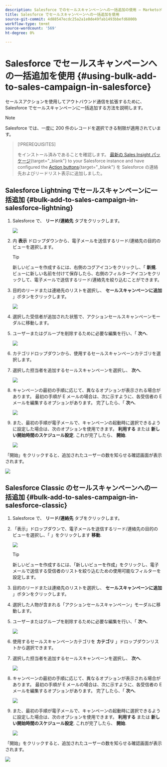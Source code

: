 ```yaml
---
description: Salesforce でのセールスキャンペーンへの一括追加の使用 — Marketoドキュメント — 製品ドキュメント
title: Salesforce でセールスキャンペーンへの一括追加を使用
source-git-commit: 4d88547ecdc25a2a1e0de49fab1493bbefd6800b
workflow-type: tm+mt
source-wordcount: '569'
ht-degree: 0%

---
```


# Salesforce でセールスキャンペーンへの一括追加を使用 {#using-bulk-add-to-sales-campaign-in-salesforce}

セールスアクションを使用してアウトバウンド通信を拡張するために、Salesforce でセールスキャンペーンに一括追加する方法を説明します。

>[!NOTE]
>
>Salesforce では、一度に 200 件のレコードを選択できる制限が適用されています。

>[!PREREQUISITES]
>
>をインストール済みであることを確認します。 [最新の Sales Insight パッケージ](/help/marketo/product-docs/marketo-sales-insight/msi-for-salesforce/upgrading/upgrading-your-msi-package.md){target="_blank"} to your Salesforce instance and have configured the [Action buttons](/help/marketo/product-docs/marketo-sales-insight/actions/crm/salesforce-package-configuration/add-action-buttons-to-salesforce-list-view.md){target="_blank"} を Salesforce の連絡先およびリードリスト表示に追加しました。

## Salesforce Lightning でセールスキャンペーンに一括追加 {#bulk-add-to-sales-campaign-in-salesforce-lightning}

1. Salesforce で、 **リード/連絡先** タブをクリックします。

   ![](assets/using-bulk-add-to-sales-campaign-in-salesforce-1.png)

1. 内 **表示** ドロップダウンから、電子メールを送信するリード/連絡先の目的のビューを選択します。

   >[!TIP]
   >
   >新しいビューを作成するには、右側のコグアイコンをクリックし、「 **新規**. ビューに新しい名前を付けて保存したら、右側のフィルターアイコンをクリックして、電子メールで送信するリード/連絡先を絞り込むことができます。

1. 目的のリードまたは連絡先のリストを選択し、 **セールスキャンペーンに追加** 」ボタンをクリックします。

   ![](assets/using-bulk-add-to-sales-campaign-in-salesforce-2.png)

1. 選択した受信者が追加された状態で、アクションセールスキャンペーンモーダルに移動します。

1. ユーザーまたはグループを削除するために必要な編集を行い、「 **次へ**.

   ![](assets/using-bulk-add-to-sales-campaign-in-salesforce-3.png)

1. カテゴリドロップダウンから、使用するセールスキャンペーンカテゴリを選択します。

1. 選択した担当者を追加するセールスキャンペーンを選択し、 **次へ**.

   ![](assets/using-bulk-add-to-sales-campaign-in-salesforce-4.png)

1. キャンペーンの最初の手順に応じて、異なるオプションが表示される場合があります。 最初の手順が E メールの場合は、次に示すように、各受信者の E メールを編集するオプションがあります。 完了したら、「 **次へ**.

   ![](assets/using-bulk-add-to-sales-campaign-in-salesforce-5.png)

1. また、最初の手順が電子メールで、キャンペーンの起動時に選択できるように設定した場合は、次のオプションを使用できます。 **利用する** または **新しい開始時間のスケジュール設定**. これが完了したら、 **開始**.

   ![](assets/using-bulk-add-to-sales-campaign-in-salesforce-6.png)

「開始」をクリックすると、追加されたユーザーの数を知らせる確認画面が表示されます。

![](assets/using-bulk-add-to-sales-campaign-in-salesforce-7.png)

## Salesforce Classic のセールスキャンペーンへの一括追加 {#bulk-add-to-sales-campaign-in-salesforce-classic}

1. Salesforce で、 **リード/連絡先** タブをクリックします。

1. 「表示」ドロップダウンで、電子メールを送信するリード/連絡先の目的のビューを選択し、「 」をクリックします **移動**.

   ![](assets/using-bulk-add-to-sales-campaign-in-salesforce-8.png)

   >[!TIP]
   >
   >新しいビューを作成するには、「新しいビューを作成」をクリックし、電子メールで送信する受信者のリストを絞り込むための使用可能なフィルターを設定します。

1. 目的のリードまたは連絡先のリストを選択し、 **セールスキャンペーンに追加** 」ボタンをクリックします。

1. 選択した人物が含まれる「アクションセールスキャンペーン」モーダルに移動します。

1. ユーザーまたはグループを削除するために必要な編集を行い、「 **次へ**.

   ![](assets/using-bulk-add-to-sales-campaign-in-salesforce-9.png)

1. 使用するセールスキャンペーンカテゴリを **カテゴリ** 」ドロップダウンリストから選択できます。

1. 選択した担当者を追加するセールスキャンペーンを選択し、 **次へ**.

   ![](assets/using-bulk-add-to-sales-campaign-in-salesforce-10.png)

1. キャンペーンの最初の手順に応じて、異なるオプションが表示される場合があります。 最初の手順が E メールの場合は、次に示すように、各受信者の E メールを編集するオプションがあります。 完了したら、「 **次へ**.

   ![](assets/using-bulk-add-to-sales-campaign-in-salesforce-11.png)

1. また、最初の手順が電子メールで、キャンペーンの起動時に選択できるように設定した場合は、次のオプションを使用できます。 **利用する** または **新しい開始時間のスケジュール設定**. これが完了したら、 **開始**.

   ![](assets/using-bulk-add-to-sales-campaign-in-salesforce-12.png)

「開始」をクリックすると、追加されたユーザーの数を知らせる確認画面が表示されます。

![](assets/using-bulk-add-to-sales-campaign-in-salesforce-13.png)
